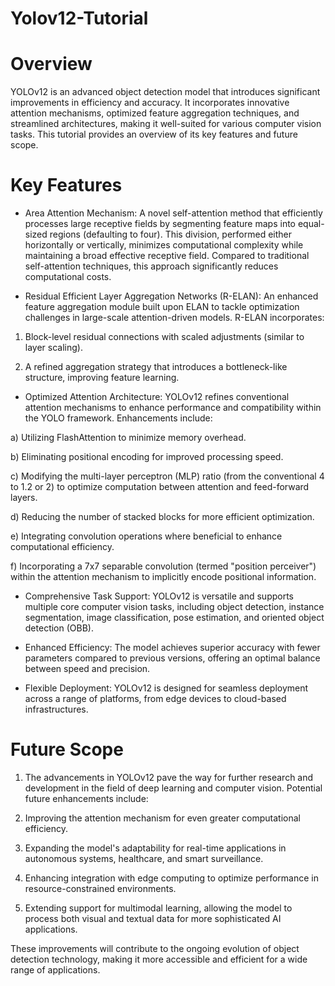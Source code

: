 # Yolov12-Tutorial
# Overview

YOLOv12 is an advanced object detection model that introduces significant improvements in efficiency and accuracy. It incorporates innovative attention mechanisms, optimized feature aggregation techniques, and streamlined architectures, making it well-suited for various computer vision tasks. This tutorial provides an overview of its key features and future scope.

# Key Features

* Area Attention Mechanism: A novel self-attention method that efficiently processes large receptive fields by segmenting feature maps into equal-sized regions (defaulting to four). This division, performed either horizontally or vertically, minimizes computational complexity while maintaining a broad effective receptive field. Compared to traditional self-attention techniques, this approach significantly reduces computational costs.

* Residual Efficient Layer Aggregation Networks (R-ELAN): An enhanced feature aggregation module built upon ELAN to tackle optimization challenges in large-scale attention-driven models. R-ELAN incorporates:

1. Block-level residual connections with scaled adjustments (similar to layer scaling).

2. A refined aggregation strategy that introduces a bottleneck-like structure, improving feature learning.

* Optimized Attention Architecture: YOLOv12 refines conventional attention mechanisms to enhance performance and compatibility within the YOLO framework. Enhancements include:

a) Utilizing FlashAttention to minimize memory overhead.

b) Eliminating positional encoding for improved processing speed.

c) Modifying the multi-layer perceptron (MLP) ratio (from the conventional 4 to 1.2 or 2) to optimize computation between attention and feed-forward layers.

d) Reducing the number of stacked blocks for more efficient optimization.

e) Integrating convolution operations where beneficial to enhance computational efficiency.

f) Incorporating a 7x7 separable convolution (termed "position perceiver") within the attention mechanism to implicitly encode positional information.

* Comprehensive Task Support: YOLOv12 is versatile and supports multiple core computer vision tasks, including object detection, instance segmentation, image classification, pose estimation, and oriented object detection (OBB).

* Enhanced Efficiency: The model achieves superior accuracy with fewer parameters compared to previous versions, offering an optimal balance between speed and precision.

* Flexible Deployment: YOLOv12 is designed for seamless deployment across a range of platforms, from edge devices to cloud-based infrastructures.

# Future Scope

1. The advancements in YOLOv12 pave the way for further research and development in the field of deep learning and computer vision. Potential future enhancements include:

2. Improving the attention mechanism for even greater computational efficiency.

3. Expanding the model's adaptability for real-time applications in autonomous systems, healthcare, and smart surveillance.

4. Enhancing integration with edge computing to optimize performance in resource-constrained environments.

5. Extending support for multimodal learning, allowing the model to process both visual and textual data for more sophisticated AI applications.

These improvements will contribute to the ongoing evolution of object detection technology, making it more accessible and efficient for a wide range of applications.

